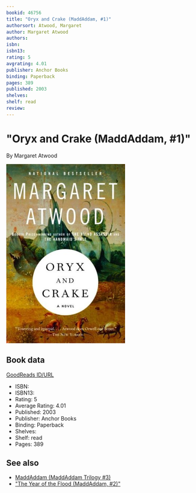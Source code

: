 ```yaml
---
bookid: 46756
title: "Oryx and Crake (MaddAddam, #1)"
authorsort: Atwood, Margaret
author: Margaret Atwood
authors: 
isbn: 
isbn13: 
rating: 5
avgrating: 4.01
publisher: Anchor Books
binding: Paperback
pages: 389
published: 2003
shelves: 
shelf: read
review: 
---
```


# "Oryx and Crake (MaddAddam, #1)"

By Margaret Atwood

![](../../assets/bookcovers/1170343190l/46756.jpg)

## Book data

[GoodReads ID/URL](https://www.goodreads.com/book/show/46756)

- ISBN: 
- ISBN13: 
- Rating: 5
- Average Rating: 4.01
- Published: 2003
- Publisher: Anchor Books
- Binding: Paperback
- Shelves: 
- Shelf: read
- Pages: 389


## See also

- [MaddAddam (MaddAddam Trilogy #3)](MaddAddam_MaddAddam_Trilogy_3.md)
- ["The Year of the Flood (MaddAddam, #2)"](The_Year_of_the_Flood_MaddAddam__2.md)
